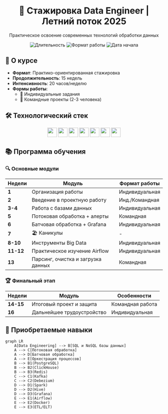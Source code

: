 <div align="center">
  <h1>🚀 Стажировка Data Engineer | Летний поток 2025</h1>
  <p>Практическое освоение современных технологий обработки данных</p>
  
  <img src="https://img.shields.io/badge/ДЛИТЕЛЬНОСТЬ-15%20недель-blue" alt="Длительность">
  <img src="https://img.shields.io/badge/ФОРМАТ-Индивид.%20и%20команд.-purple" alt="Формат работы">
  <img src="https://img.shields.io/badge/НАЧАЛО-1%20марта%202025-green" alt="Дата начала">
</div>

## 🌟 О курсе
- **Формат**: Практико-ориентированная стажировка
- **Продолжительность**: 15 недель
- **Интенсивность**: 20 часов/неделю
- **Формы работы**: 
  - 🧑 Индивидуальные задания
  - 👥 Командные проекты (2-3 человека)

## 🛠 Технологический стек
<div align="center">
  <img src="https://img.shields.io/badge/PostgreSQL-4169E1?logo=postgresql&logoColor=white" height="30">
  <img src="https://img.shields.io/badge/ClickHouse-FFCC00?logo=clickhouse&logoColor=black" height="30">
  <img src="https://img.shields.io/badge/Apache_Kafka-231F20?logo=apachekafka&logoColor=white" height="30">
  <img src="https://img.shields.io/badge/Apache_Spark-E25A1C?logo=apachespark&logoColor=white" height="30">
  <img src="https://img.shields.io/badge/Apache_Airflow-017CEE?logo=apacheairflow&logoColor=white" height="30">
  <img src="https://img.shields.io/badge/Docker-2496ED?logo=docker&logoColor=white" height="30">
  <img src="https://img.shields.io/badge/Grafana-F46800?logo=grafana&logoColor=white" height="30">
</div>

## 📚 Программа обучения

### 🔍 Основные модули
| Недели       | Модуль                                     | Формат работы       |
|--------------|--------------------------------------------|---------------------|
| **1**        | Организация работы                         | Индивидуальная      |
| **2**        | Введение в проектную работу                | Инд./Командная      |
| **3-4**      | Работа с базами данных                     | Индивидуальная      |
| **5**        | Потоковая обработка + алерты               | Командная           |
| **6**        | Батчовая обработка + Grafana               | Индивидуальная      |
| **7**        | 🏖️ Каникулы                               | -                   |
| **8-10**     | Инструменты Big Data                       | Индивидуальная      |
| **11-12**    | Практическое изучение Airflow              | Индивидуальная      |
| **13**       | Парсинг, очистка и загрузка данных         | Командная           |

### 🏆 Финальный этап
| Недели       | Модуль                                     | Особенности         |
|--------------|--------------------------------------------|---------------------|
| **14-15**    | Итоговый проект и защита                   | Командная работа    |
| **16**       | Дальнейшее трудоустройство                 | Индивидуальная      |

## 🎯 Приобретаемые навыки
```mermaid
graph LR
    A[Data Engineering] --> B[SQL и NoSQL базы данных]
    A --> C[Потоковая обработка]
    A --> D[Батчовая обработка]
    A --> E[Оркестрация процессов]
    B --> B1(PostgreSQL)
    B --> B2(ClickHouse)
    B --> B3(Redis)
    C --> C1(Kafka)
    C --> C2(Debezium)
    D --> D1(Spark)
    D --> D2(Hive)
    D --> D3(Grafana)
    E --> E1(Airflow)
    E --> E2(Docker)
    E --> E3(ETL/ELT)